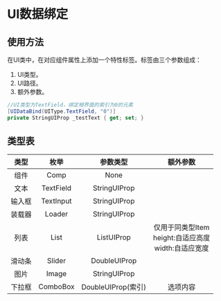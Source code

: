 # UI数据绑定

## 使用方法

在UI类中，在对应组件属性上添加一个特性标签。标签由三个参数组成：

1. UI类型。
2. UI路径。
3. 额外参数。

```C# 
//UI类型为TextField，绑定根界面的索引为0的元素
[UIDataBind(UIType.TextField, "0")]
private StringUIProp _testText { get; set; }
```

## 类型表

|类型|枚举|参数类型|额外参数|
|:-:|:-:|:-:|:-:|
|组件|Comp|None||
|文本|TextField|StringUIProp||
|输入框|TextInput|StringUIProp||
|装载器|Loader|StringUIProp||
|列表|List|ListUIProp|仅用于同类型Item <br>height:自适应高度 <br> width:自适应宽度|
|滑动条|Slider|DoubleUIProp||
|图片|Image|StringUIProp||
|下拉框|ComboBox|DoubleUIProp(索引)|选项内容|